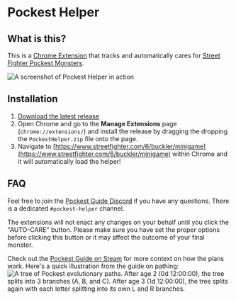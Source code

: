 # Pockest Helper

## What is this?

This is a [Chrome Extension](chrome://extensions/) that tracks and automatically cares for [Street Fighter Pockest Monsters](https://www.streetfighter.com/6/buckler/minigame).

![A screenshot of Pockest Helper in action](https://i.imgur.com/bulpA2c.png)

## Installation

1. [Download the latest release](https://github.com/folklorelabs/pockest-helper/releases/latest)
2. Open Chrome and go to the **Manage Extensions** page (`chrome://extensions/`) and install the release by dragging the dropping the `PockestHelper.zip` file onto the page.
3. Navigate to [https://www.streetfighter.com/6/buckler/minigame](https://www.streetfighter.com/6/buckler/minigame) within Chrome and it will automatically load the helper!

## FAQ

Feel free to join the [Pockest Guide Discord](https://discord.gg/492bdzBDu) if you have any questions. There is a dedicated `#pockest-helper` channel.

The extensions will not enact any changes on your behalf until you click the "AUTO-CARE" button. Please make sure you have set the proper options before clicking this button or it may affect the outcome of your final monster.

Check out the [Pockest Guide on Steam](https://steamcommunity.com/sharedfiles/filedetails/?id=3003515624) for more context on how the plans work. Here's a quick illustration from the guide on pathing:
![A tree of Pockest evolutionary paths. After age 2 (0d 12:00:00), the tree splits into 3 branches (A, B, and C). After age 3 (1d 12:00:00), the tree splits again with each letter splitting into its own L and R branches.](https://steamuserimages-a.akamaihd.net/ugc/2233283241947427052/827EBBB3FA1C8E3B98E94551F18476DF03DE069E/)
